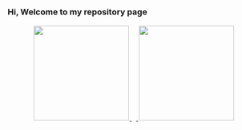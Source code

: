 ### Hi, Welcome to my repository page

<p align="center">
  <a href="https://github.com/kayua">
    <img height="190em" style="padding: 2px;" src="https://github-readme-stats.vercel.app/api?username=kayua&show_icons=true&theme=default&include_all_commits=true&count_private=true&token=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"/>
    <img height="5em" style="padding: 2px;" src="https://i.stack.imgur.com/CtiyS.png">
    <img height="190em" style="padding: 2px;" src="https://github-readme-stats.vercel.app/api/top-langs/?username=kayua&layout=compact&langs_count=10&theme=default&token=YOUR_GITHUB_TOKEN"/>
  </a>
</p>
